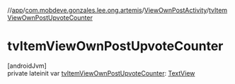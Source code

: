 //[app](../../../index.md)/[com.mobdeve.gonzales.lee.ong.artemis](../index.md)/[ViewOwnPostActivity](index.md)/[tvItemViewOwnPostUpvoteCounter](tv-item-view-own-post-upvote-counter.md)

# tvItemViewOwnPostUpvoteCounter

[androidJvm]\
private lateinit var [tvItemViewOwnPostUpvoteCounter](tv-item-view-own-post-upvote-counter.md): [TextView](https://developer.android.com/reference/kotlin/android/widget/TextView.html)

